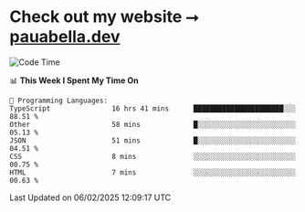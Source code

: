 # Check out my website ⭢ [pauabella.dev](https://pauabella.dev)

<!--START_SECTION:waka-->
![Code Time](http://img.shields.io/badge/Code%20Time-4%2C049%20hrs%209%20mins-blue)

📊 **This Week I Spent My Time On** 

```text
💬 Programming Languages: 
TypeScript               16 hrs 41 mins      ██████████████████████░░░   88.51 % 
Other                    58 mins             █░░░░░░░░░░░░░░░░░░░░░░░░   05.13 % 
JSON                     51 mins             █░░░░░░░░░░░░░░░░░░░░░░░░   04.51 % 
CSS                      8 mins              ░░░░░░░░░░░░░░░░░░░░░░░░░   00.75 % 
HTML                     7 mins              ░░░░░░░░░░░░░░░░░░░░░░░░░   00.63 % 
```


 Last Updated on 06/02/2025 12:09:17 UTC
<!--END_SECTION:waka-->
